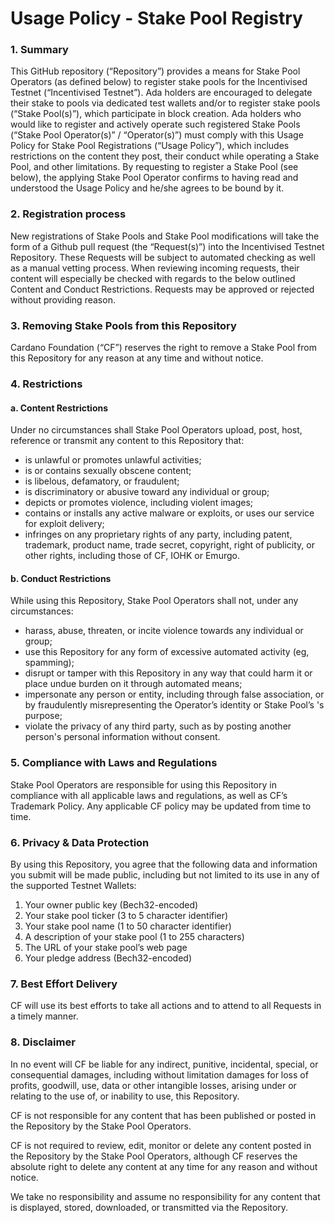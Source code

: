 # Usage Policy - Stake Pool Registry

### 1. Summary

This GitHub repository (“Repository”) provides a means for Stake Pool Operators (as defined below) to register stake pools for the Incentivised Testnet (“Incentivised Testnet”). Ada holders are encouraged to delegate their stake to pools via dedicated test wallets and/or to register stake pools (“Stake Pool(s)”), which participate in block creation. Ada holders who would like to register and actively operate such registered Stake Pools (“Stake Pool Operator(s)” / “Operator(s)”) must comply with this Usage Policy for Stake Pool Registrations (“Usage Policy”), which includes restrictions on the content they post, their conduct while operating a Stake Pool, and other limitations. By requesting to register a Stake Pool (see below), the applying Stake Pool Operator confirms to having read and understood the Usage Policy and he/she agrees to be bound by it.

### 2. Registration process

New registrations of Stake Pools and Stake Pool modifications will take the form of a Github pull request (the “Request(s)”) into the Incentivised Testnet Repository. These Requests will be subject to automated checking as well as a manual vetting process. When reviewing incoming requests, their content will especially be checked with regards to the below outlined Content and Conduct Restrictions. Requests may be approved or rejected without providing reason.

### 3. Removing Stake Pools from this Repository

Cardano Foundation (“CF”) reserves the right to remove a Stake Pool from this Repository for any reason at any time and without notice. 

### 4. Restrictions

#### a. Content Restrictions

Under no circumstances shall Stake Pool Operators upload, post, host, reference or transmit any content to this Repository that:

- is unlawful or promotes unlawful activities;
- is or contains sexually obscene content;
- is libelous, defamatory, or fraudulent;
- is discriminatory or abusive toward any individual or group;
- depicts or promotes violence, including violent images;
- contains or installs any active malware or exploits, or uses our service for exploit delivery;
- infringes on any proprietary rights of any party, including patent, trademark, product name, trade secret, copyright, right of publicity, or other rights, including those of CF, IOHK or Emurgo.

#### b. Conduct Restrictions

While using this Repository, Stake Pool Operators shall not, under any circumstances: 

- harass, abuse, threaten, or incite violence towards any individual or group;
- use this Repository for any form of excessive automated activity (eg, spamming);
- disrupt or tamper with this Repository in any way that could harm it or place undue burden on it through automated means;
- impersonate any person or entity, including through false association, or by fraudulently misrepresenting the Operator’s identity or Stake Pool’s 's purpose;
- violate the privacy of any third party, such as by posting another person's personal information without consent.


### 5. Compliance with Laws and Regulations

Stake Pool Operators are responsible for using this Repository in compliance with all applicable laws and regulations, as well as CF’s Trademark Policy. Any applicable CF policy may be updated from time to time.

### 6. Privacy & Data Protection

By using this Repository, you agree that the following data and information you submit will be made public, including but not limited to its use in any of the supported Testnet Wallets: 

1. Your owner public key (Bech32-encoded)       
2. Your stake pool ticker (3 to 5 character identifier)        
3. Your stake pool name (1 to 50 character identifier)
4. A description of your stake pool (1 to 255 characters)
5. The URL of your stake pool’s web page         
6. Your pledge address (Bech32-encoded)             

### 7. Best Effort Delivery

CF will use its best efforts to take all actions and to attend to all Requests in a timely manner. 

### 8. Disclaimer

In no event will CF be liable for any indirect, punitive, incidental, special, or consequential damages, including without limitation damages for loss of profits, goodwill, use, data or other intangible losses, arising under or relating to the use of, or inability to use, this Repository. 

CF is not responsible for any content that has been published or posted in the Repository by the Stake Pool Operators. 

CF is not required to review, edit, monitor or delete any content posted in the Repository by the Stake Pool Operators, although CF reserves the absolute right to delete any content at any time for any reason and without notice.

We take no responsibility and assume no responsibility for any content that is displayed, stored, downloaded, or transmitted via the Repository.
